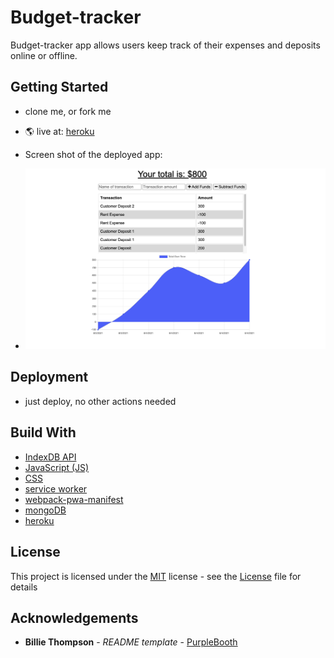# Budget-tracker
Budget-tracker app allows users keep track of their expenses and deposits online or offline.

## Getting Started

* clone me, or fork me
* 🌎 live at: [heroku](https://budget-tracker-6.herokuapp.com/)

* Screen shot of the deployed app: 
* ![Screen Shot Of The Homepage](/public/images/screenshot.png)

## Deployment
* just deploy, no other actions needed

## Build With 

* [IndexDB API](https://developer.mozilla.org/en-US/docs/Web/API/IndexedDB_API)
* [JavaScript (JS)](https://developer.mozilla.org/en-US/docs/Web/JavaScript)
* [CSS](https://developer.mozilla.org/en-US/docs/Web/CSS)
* [service worker](https://developers.google.com/web/fundamentals/primers/service-workers#install_a_service_worker)
* [webpack-pwa-manifest](https://www.npmjs.com/package/webpack-pwa-manifest)
* [mongoDB](https://www.mongodb.com/)
* [heroku](https://devcenter.heroku.com/)


## License
This project is licensed under the [MIT](LICENSE) license - see the [License](LICENSE) file for details

## Acknowledgements
* **Billie Thompson** - *README template* - [PurpleBooth](https://github.com/PurpleBooth)